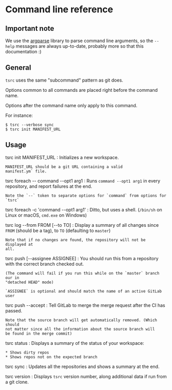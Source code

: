 # Command line reference

## Important note

We use the [argparse](https://docs.python.org/3/library/argparse.html) library to
parse command line arguments, so the `--help` messages are always up-to-date,
probably more so that this documentation :)

## General

`tsrc` uses the same "subcommand" pattern as git does.

Options common to all commands are placed right before the command name.

Options after the command name only apply to this command.

For instance:

```console
$ tsrc --verbose sync
$ tsrc init MANIFEST_URL
```

## Usage


tsrc init MANIFEST_URL</dt>
:   Initializes a new workspace.

    MANIFEST_URL should be a git URL containing a valid
    manifest.ym` file.


tsrc foreach -- command --opt1 arg1
:   Runs `command --opt1 arg1` in every repository, and report failures
    at the end.

    Note the `--` token to separate options for `command` from options for
    `tsrc`

tsrc foreach -c 'command --opt1 arg1'
:   Ditto, but uses a shell. (`/bin/sh` on Linux or macOS, `cmd.exe` on Windows)


tsrc log --from FROM [--to TO]
:   Display a summary of all changes since `FROM` (should be a tag),
    to `TO` (defaulting to `master`)

    Note that if no changes are found, the repository will not be displayed at
    all.

tsrc push [--assignee ASSIGNEE]
:   You should run this from a repository with the correct branch checked out.

    (The command will fail if you run this while on the `master` branch our in
    "detached HEAD" mode)

    `ASSIGNEE` is optional and should match the name of an active GitLab user

tsrc push --accept
:   Tell GitLab to merge the merge request after the CI has passed.

    Note that the source branch will get automatically removed. (Which should
    not matter since all the information about the source branch will
    be found in the merge commit)


tsrc status
:   Displays a summary of the status of your workspace:

    * Shows dirty repos
    * Shows repos not on the expected branch

tsrc sync
:   Updates all the repositories and shows a summary at the end.

tsrc version
:   Displays `tsrc` version number, along additional data if run from a git clone.
